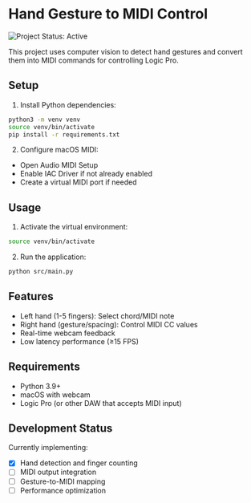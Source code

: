 # Hand Gesture to MIDI Control

![Project Status: Active](https://img.shields.io/badge/Project%20Status-Active-green)

This project uses computer vision to detect hand gestures and convert them into MIDI commands for controlling Logic Pro.

## Setup

1. Install Python dependencies:
```bash
python3 -m venv venv
source venv/bin/activate
pip install -r requirements.txt
```

2. Configure macOS MIDI:
- Open Audio MIDI Setup
- Enable IAC Driver if not already enabled
- Create a virtual MIDI port if needed

## Usage

1. Activate the virtual environment:
```bash
source venv/bin/activate
```

2. Run the application:
```bash
python src/main.py
```

## Features

- Left hand (1-5 fingers): Select chord/MIDI note
- Right hand (gesture/spacing): Control MIDI CC values
- Real-time webcam feedback
- Low latency performance (≥15 FPS)

## Requirements

- Python 3.9+
- macOS with webcam
- Logic Pro (or other DAW that accepts MIDI input)

## Development Status

Currently implementing:
- [x] Hand detection and finger counting
- [ ] MIDI output integration
- [ ] Gesture-to-MIDI mapping
- [ ] Performance optimization 